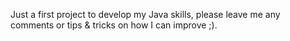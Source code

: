 Just a first project to develop my Java skills, please leave me any comments or tips & tricks on how I can improve ;).
